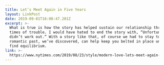 ```yaml
---
title: Let’s Meet Again in Five Years
layout: LinkPost
date: 2019-09-01T16:00:47.201Z
excerpt: >-
  What is true is how the story has helped sustain our relationship through
  times of trouble. I would have hated to end the story with, “Unfortunately, it
  didn’t work out.” With a story like that, of course we had to stay together. A
  romantic past, we’ve discovered, can help keep you belted in place until you
  find equilibrium.
link: >-
  https://www.nytimes.com/2019/08/23/style/modern-love-lets-meet-again-in-five-years.html
---
```


